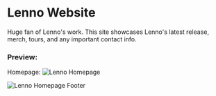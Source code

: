 # Lenno Website

Huge fan of Lenno's work. This site showcases Lenno's latest release, merch, tours, and any important contact info.

### Preview:

Homepage:
![Lenno Homepage](lennoHome.png)

![Lenno Homepage Footer](lennoHome2.png)

